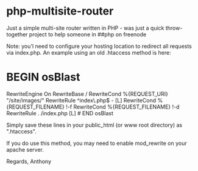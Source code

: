 php-multisite-router
====================

Just a simple multi-site router written in PHP - was just a quick throw-together project to help someone in ##php on freenode


Note:  you'l need to configure your hosting location to redirect all requests via index.php.  An example using an old .htaccess method is here:


# BEGIN osBlast
<IfModule mod_rewrite.c>
RewriteEngine On
RewriteBase /
RewriteCond %{REQUEST_URI} "/site/images/"
RewriteRule ^index\.php$ - [L]
RewriteCond %{REQUEST_FILENAME} !-f
RewriteCond %{REQUEST_FILENAME} !-d
RewriteRule . /index.php [L]
</IfModule>
# END osBlast


Simply save these lines in your public_html (or www root directory) as ".htaccess".

If you do use this method, you may need to enable mod_rewrite on your apache server.

Regards,
Anthony
